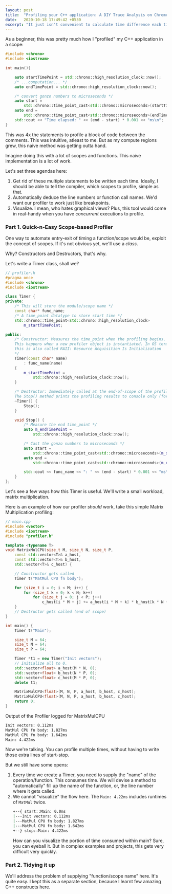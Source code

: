 ```yaml
---
layout: post
title:  "Profiling your C++ application: A DIY Trace Analysis on Chrome"
date:   2020-10-18 17:49:42 +0530
excerpt: "It just isn't convenient to calculate time difference each time I want to profile a block of code. I write a small profiler whose results can be visualized on Google Chrome."
---
```

As a beginner, this was pretty much how I "profiled" my C++ application in a scope:

```cpp
#include <chrono>
#include <iostream>

int main(){

    auto startTimePoint = std::chrono::high_resolution_clock::now();
    /* ...computation... */
    auto endTimePoint = std::chrono::high_resolution_clock::now();

    /* convert gonzo numbers to microseconds */
    auto start =
        std::chrono::time_point_cast<std::chrono::microseconds>(startTimePoint).time_since_epoch().count();
    auto end =
        std::chrono::time_point_cast<std::chrono::microseconds>(endTimePoint).time_since_epoch().count();
    std::cout << "Time elapsed: " << (end - start) * 0.001 << "ms\n";
}
```

This was 4x the statements to profile a block of code between the comments. This was intuitive, atleast to me. But as my compute regions grew, this naive method was getting outta hand.

Imagine doing this with a lot of scopes and functions. This naive implementation is a lot of work.

Let's set three agendas here:
1. Get rid of these multiple statements to be written each time. Ideally, I should be able to tell the compiler, which scopes to profile, simple as that.
2. Automatically deduce the line numbers or function call names. We'd want our profiler to work just like breakpoints.
3. Visualize. I mean, who hates graphical views? Plus, this tool would come in real-handy when you have *concurrent* executions to profile.

### Part 1. Quick-n-Easy Scope-based Profiler

One way to automate entry-exit of timing a function/scope would be, exploit the concept of scopes. If it's not obvious yet, we'll use a *class*.

Why? Constructors and Destructors, that's why.

Let's write a Timer class, shall we?

```cpp
// profiler.h
#pragma once
#include <chrono>
#include <iostream>

class Timer {
private:
    /* This will store the module/scope name */
    const char* func_name;
    /* A time_point datatype to store start time */
    std::chrono::time_point<std::chrono::high_resolution_clock>
        m_startTimePoint;

public:
    /* Constructor: Measures the time_point when the profiling begins.
    This happens when a new profiler object is instantiated. In OS terminology,
    this is also called RAII: Resource Acquisition Is Initialization
    */
    Timer(const char* name)
        : func_name(name)
    {
        m_startTimePoint =
            std::chrono::high_resolution_clock::now();
    }

    /* Destructor: Immediately called at the end-of-scope of the profiler object.
    The Stop() method prints the profiling results to console only (for now) */
    ~Timer() {
        Stop();
    }

    void Stop() {
        /* Measure the end time_point */
        auto m_endTimePoint =
            std::chrono::high_resolution_clock::now();

        /* Cast the gonzo numbers to microseconds */
        auto start =
            std::chrono::time_point_cast<std::chrono::microseconds>(m_startTimePoint).time_since_epoch().count();
        auto end =
            std::chrono::time_point_cast<std::chrono::microseconds>(m_endTimePoint).time_since_epoch().count();

        std::cout << func_name << ": " << (end - start) * 0.001 << "ms\n";
    }
};
```

Let's see a few ways how this Timer is useful. We'll write a small workload, matrix multiplication.


Here is an example of how our profiler *should* work, take this simple Matrix Multiplication profiling:

```cpp
// main.cpp
#include <vector>
#include <iostream>
#include "profiler.h"

template <typename T>
void MatrixMulCPU(size_t M, size_t N, size_t P,
    const std::vector<T>& a_host,
    const std::vector<T>& b_host,
    std::vector<T>& c_host) {

    // Constructor gets called
    Timer t("MatMul CPU fn body");

    for (size_t i = 0; i < M; i++) {
        for (size_t k = 0; k < N; k++)
            for (size_t j = 0; j < P; j++)
                c_host[i * M + j] += a_host[i * M + k] * b_host[k * N + j];
    }
    // Destructor gets called (end of scope)
}

int main() {
    Timer t("Main");

    size_t M = 64;
    size_t N = 64;
    size_t P = 64;

    Timer *t1 = new Timer("Init vectors");
    // Initialize all to 0.
    std::vector<float> a_host(M * N, 0);
    std::vector<float> b_host(N * P, 0);
    std::vector<float> c_host(M * P, 0);
    delete t1;

    MatrixMulCPU<float>(M, N, P, a_host, b_host, c_host);
    MatrixMulCPU<float>(M, N, P, a_host, b_host, c_host);
    return 0;
}
```
 Output of the Profiler logged for MatrixMulCPU
```bash
Init vectors: 0.112ms
MatMul CPU fn body: 1.827ms
MatMul CPU fn body: 1.642ms
Main: 4.422ms
```

Now we're talking. You can profile multiple times, without having to write those extra lines of start-stop.

But we still have some opens:
1. Every time we create a Timer, you need to supply the "name" of the operation/function. This consumes time. We will devise a method to "automatically" fill up the name of the function, or, the line number where it gets called.
2. We cannot "visualize" the flow here. The `Main: 4.22ms` includes runtimes of `MatMul` twice.
    ```bash
    +--{ start::Main: 0.0ms
    |---Init vectors: 0.112ms
    |---MatMul CPU fn body: 1.827ms
    |---MatMul CPU fn body: 1.642ms
    +--} stop::Main: 4.422ms
    ```
    How can you visualize the portion of time consumed within main? Sure, you can eyeball it. But in complex examples and projects, this gets very difficult very quickly.

### Part 2. Tidying it up
We'll address the problem of supplying "function/scope name" here. It's quite easy. I kept this as a separate section, because I learnt few amazing C++ constructs here.
